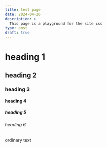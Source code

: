 ```yaml
---
title: test page
date: 2024-04-26
description: >
  This page is a playground for the site css
type: post
draft: true
---
```


# heading 1

## heading 2

### heading 3

#### heading 4

##### heading 5

###### heading 6

ordinary text
